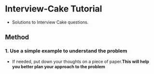 # Interview-Cake Tutorial  
* Solutions to Interview Cake questions.

## Method
### 1. Use a simple example to understand the problem 
* If needed, put down your thoughts on a piece of paper.**This will help you better plan your approach to the problem**
